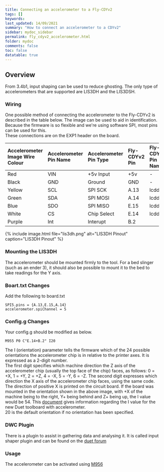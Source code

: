 ```yaml
---
title: Connecting an accelerometer to a Fly-CDYv2
tags: []
keywords: 
last_updated: 14/09/2021
summary: "How to connect an accelerometer to a CDYv2"
sidebar: mydoc_sidebar
permalink: fly_cdyv2_accelerometer.html
folder: mydoc
comments: false
toc: false
datatable: true
---
```


## Overview

From 3.4b1, input shaping can be used to reduce ghosting. The only type of accelerometers that are supported are LIS3DH and the LIS3DSH.  

### Wiring

One possible method of connecting the accelerometer to the Fly-CDYv2 is described in the table below. The image can be used to aid in identification.  
Because the firmware is so flexible and we're using software SPI, most pins can be used for this.  
These connections are on the EXP1 header on the board.  

<div class="datatable-begin"></div>

|Accelerometer Image Wire Colour|Accelerometer Pin Name|Accelerometer Pin Type|Fly-CDYv2 Pin|Fly-CDYv2 Pin Name|
|:---|:---|:---|:---|:----|
|Red|VIN| +5v Input| +5v| -|
|Black|GND|Ground|GND|-|
|Yellow|SCL|SPI SCK|A.13|lcdd6|
|Green|SDA|SPI MOSI|A.14|lcdd7|
|Blue|SDO|SPI MISO|E.15|lcdd4|
|White|CS|Chip Select|E.14|lcdd5|
|Purple|Int|Interupt|B.2||

<div class="datatable-end"></div>

{% include image.html file="lis3dh.png" alt="LIS3DH Pinout" caption="LIS3DH Pinout" %}

### Mounting the LIS3DH

The accelerometer should be mounted firmly to the tool. For a bed slinger (such as an ender 3), it should also be possible to mount it to the bed to take readings for the Y axis.  

### Boart.txt Changes

Add the following to board.txt
```
SPI5.pins = {A.13,E.15,A.14}
accelerometer.spiChannel = 5
```

### Config.g Changes

Your config.g should be modified as below.
```
M955 P0 C"E.14+B.2" I20
```  
The I (orientation) parameter tells the firmware which of the 24 possible orientations the accelerometer chip is in relative to the printer axes. It is expressed as a 2-digit number.  
The first digit specifies which machine direction the Z axis of the accelerometer chip (usually the top face of the chip) faces, as follows: 0 = +X, 1 = +Y, 2 = +Z, 4 = -X, 5 = -Y, 6 = -Z. The second digit expresses which direction the X axis of the accelerometer chip faces, using the same code. The direction of positive X is printed on the circuit board. If the board was mounted in the orientation shown in the above image, with +X of the machine being to the right, Y+ being behind and Z+ being up, the I value would be 54. This [document](https://www.dropbox.com/s/hu2w5mk57l4zqpg/Accelerometer%20Orientation.pdf?dl=0) gives information regarding the I value for the new Duet toolboard with accelerometer.  
20 is the default orientation if no orientation has been specified.

### DWC Plugin

There is a plugin to assist in gathering data and analysing it.
It is called input shaper plugin and can be found on the [duet forum](https://github.com/mfs12/DuetWebControl/releases)

### Usage

The accelerometer can be activated using [M956](https://docs.duet3d.com/en/User_manual/Reference/Gcodes#m956-collect-accelerometer-data-and-write-to-file)